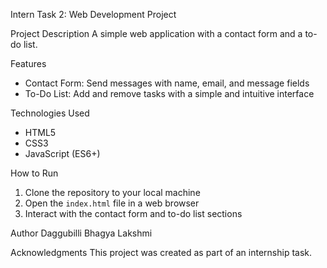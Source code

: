 

Intern Task 2: Web Development Project

Project Description
A simple web application with a contact form and a to-do list.

Features
- Contact Form: Send messages with name, email, and message fields
- To-Do List: Add and remove tasks with a simple and intuitive interface

Technologies Used
- HTML5
- CSS3
- JavaScript (ES6+)

How to Run
1. Clone the repository to your local machine
2. Open the `index.html` file in a web browser
3. Interact with the contact form and to-do list sections

Author
Daggubilli Bhagya Lakshmi 

Acknowledgments
This project was created as part of an internship task.

